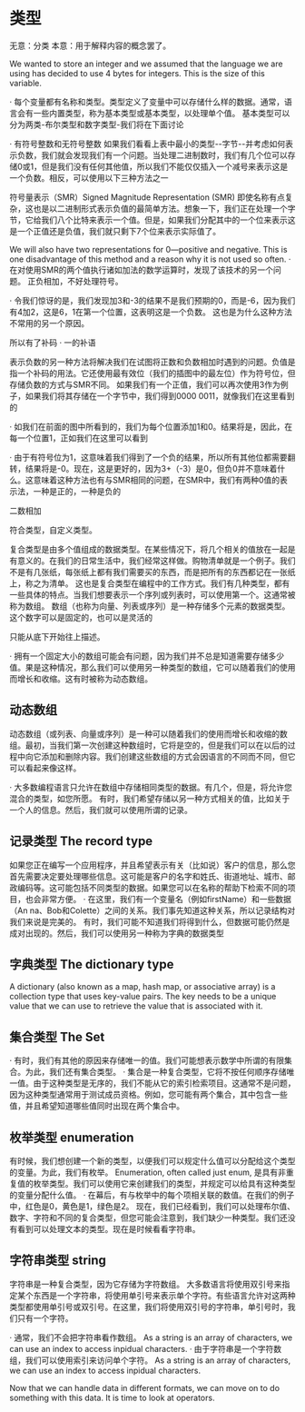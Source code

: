 # 类型

无意：分类
本意：用于解释内容的概念罢了。

We wanted to store an integer and we assumed that the language we are using has decided to use 4 bytes for integers. This is the size of this variable.

· 每个变量都有名称和类型。类型定义了变量中可以存储什么样的数据。通常，语言会有一些内置类型，称为基本类型或基本类型，以处理单个值。
基本类型可以分为两类-布尔类型和数字类型-我们将在下面讨论

· 有符号整数和无符号整数
如果我们看看上表中最小的类型--字节--并考虑如何表示负数，我们就会发现我们有一个问题。当处理二进制数时，我们有几个位可以存储0或1，但是我们没有任何其他值，所以我们不能仅仅插入一个减号来表示这是一个负数。相反，可以使用以下三种方法之一

符号量表示（SMR）Signed Magnitude Representation (SMR)
即使名称有点复杂，这也是以二进制形式表示负值的最简单方法。想象一下，我们正在处理一个字节，它给我们八个比特来表示一个值。但是，如果我们分配其中的一个位来表示这是一个正值还是负值，我们就只剩下7个位来表示实际值了。

We will also have two representations for 0—positive and negative. This is one disadvantage of this method and a reason why it is not used so often.
· 在对使用SMR的两个值执行诸如加法的数学运算时，发现了该技术的另一个问题。
正负相加，不好处理符号。

· 令我们惊讶的是，我们发现加3和-3的结果不是我们预期的0，而是-6，因为我们有4加2，这是6，1在第一个位置，这表明这是一个负数。
这也是为什么这种方法不常用的另一个原因。

所以有了补码
· 一的补语

表示负数的另一种方法将解决我们在试图将正数和负数相加时遇到的问题。负值是指一个补码的用法。它还使用最有效位（我们的插图中的最左位）作为符号位，但存储负数的方式与SMR不同。
如果我们有一个正值，我们可以再次使用3作为例子，如果我们将其存储在一个字节中，我们得到0000 0011，就像我们在这里看到的

· 如我们在前面的图中所看到的，我们为每个位置添加1和0。结果将是，因此，在每一个位置1，正如我们在这里可以看到

· 由于有符号位为1，这意味着我们得到了一个负的结果，所以所有其他位都需要翻转，结果将是-0。现在，这是更好的，因为3+（-3）是0，但负0并不意味着什么。这意味着这种方法也有与SMR相同的问题，在SMR中，我们有两种0值的表示法，一种是正的，一种是负的

二数相加

符合类型，自定义类型。

复合类型是由多个值组成的数据类型。在某些情况下，将几个相关的值放在一起是有意义的。在我们的日常生活中，我们经常这样做。购物清单就是一个例子。我们不是有几张纸，每张纸上都有我们需要买的东西，而是把所有的东西都记在一张纸上，称之为清单。
这也是复合类型在编程中的工作方式。我们有几种类型，都有一些具体的特点。当我们想要表示一个序列或列表时，可以使用第一个。这通常被称为数组。
数组（也称为向量、列表或序列）是一种存储多个元素的数据类型。这个数字可以是固定的，也可以是灵活的

只能从底下开始往上描述。

· 拥有一个固定大小的数组可能会有问题，因为我们并不总是知道需要存储多少值。果是这种情况，那么我们可以使用另一种类型的数组，它可以随着我们的使用而增长和收缩。这有时被称为动态数组。

## 动态数组

动态数组（或列表、向量或序列）是一种可以随着我们的使用而增长和收缩的数组。最初，当我们第一次创建这种数组时，它将是空的，但是我们可以在以后的过程中向它添加和删除内容。我们创建这些数组的方式会因语言的不同而不同，但它可以看起来像这样。


· 大多数编程语言只允许在数组中存储相同类型的数据。有几个，但是，将允许您混合的类型，如您所愿。
有时，我们希望存储以另一种方式相关的值，比如关于一个人的信息。然后，我们就可以使用所谓的记录。

## 记录类型 The record type

如果您正在编写一个应用程序，并且希望表示有关（比如说）客户的信息，那么您首先需要决定要处理哪些信息。这可能是客户的名字和姓氏、街道地址、城市、邮政编码等。这可能包括不同类型的数据。如果您可以在名称的帮助下检索不同的项目，也会非常方便。
· 在这里，我们有一个变量名（例如firstName）和一些数据（An na、Bob和Colette）之间的关系。我们事先知道这种关系，所以记录结构对我们来说是完美的。
有时，我们可能不知道我们将得到什么，但数据可能仍然是成对出现的。然后，我们可以使用另一种称为字典的数据类型

## 字典类型 The dictionary type

A dictionary (also known as a map, hash map, or associative array) is a collection type that uses key-value pairs.
The key needs to be a unique value that we can use to retrieve the value that is associated with it.

## 集合类型 The Set

· 有时，我们有其他的原因来存储唯一的值。我们可能想表示数学中所谓的有限集合。为此，我们还有集合类型。
· 集合是一种复合类型，它将不按任何顺序存储唯一值。由于这种类型是无序的，我们不能从它的索引检索项目。这通常不是问题，因为这种类型通常用于测试成员资格。例如，您可能有两个集合，其中包含一些值，并且希望知道哪些值同时出现在两个集合中。

## 枚举类型 enumeration

有时候，我们想创建一个新的类型，以便我们可以规定什么值可以分配给这个类型的变量。为此，我们有枚举。
Enumeration, often called just enum, 是具有非重复值的枚举类型。我们可以使用它来创建我们的类型，并规定可以给具有这种类型的变量分配什么值。
· 在幕后，有与枚举中的每个项相关联的数值。在我们的例子中，红色是0，黄色是1，绿色是2。
现在，我们已经看到，我们可以处理布尔值、数字、字符和不同的复合类型，但您可能会注意到，我们缺少一种类型。我们还没有看到可以处理文本的类型。现在是时候看看字符串。

## 字符串类型 string

字符串是一种复合类型，因为它存储为字符数组。
大多数语言将使用双引号来指定某个东西是一个字符串，将使用单引号来表示单个字符。有些语言允许对这两种类型都使用单引号或双引号。在这里，我们将使用双引号的字符串，单引号时，我们只有一个字符。

· 通常，我们不会把字符串看作数组。
As a string is an array of characters, we can use an index to access inpidual characters. 
· 由于字符串是一个字符数组，我们可以使用索引来访问单个字符。
As a string is an array of characters, we can use an index to access inpidual characters.

Now that we can handle data in different formats, we can move on to do something with this data. It is time to look at operators.

